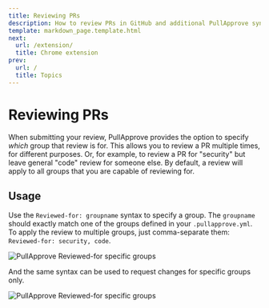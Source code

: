 ```yaml
---
title: Reviewing PRs
description: How to review PRs in GitHub and additional PullApprove syntax
template: markdown_page.template.html
next:
  url: /extension/
  title: Chrome extension
prev:
  url: /
  title: Topics
---
```


# Reviewing PRs

When submitting your review, PullApprove provides the option to specify *which*
group that review is for. This allows you to review a PR multiple times, for
different purposes. Or, for example, to review a PR for "security" but leave
general "code" review for someone else. By default, a review will apply to all
groups that you are capable of reviewing for.

## Usage

Use the `Reviewed-for: groupname` syntax to specify a group. The `groupname`
should exactly match one of the groups defined in your `.pullapprove.yml`. To
apply the review to multiple groups, just comma-separate them: `Reviewed-for:
security, code`.

![PullApprove Reviewed-for specific groups](/assets/img/screenshots/reviewed-for-approve.png)

And the same syntax can be used to request changes for specific groups only.

![PullApprove Reviewed-for specific groups](/assets/img/screenshots/reviewed-for-reject.png)
